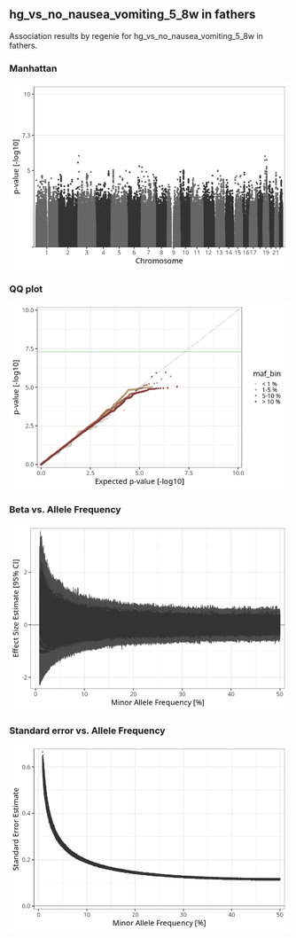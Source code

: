 ## hg_vs_no_nausea_vomiting_5_8w in fathers
Association results by regenie for hg_vs_no_nausea_vomiting_5_8w in fathers.
### Manhattan
![](figures/pop_fathers_pheno_hg_vs_no_nausea_vomiting_5_8w_mh.png)
### QQ plot
![](figures/pop_fathers_pheno_hg_vs_no_nausea_vomiting_5_8w_qq.png)
### Beta vs. Allele Frequency
![](figures/pop_fathers_pheno_hg_vs_no_nausea_vomiting_5_8w_beta_af.png)
### Standard error vs. Allele Frequency
![](figures/pop_fathers_pheno_hg_vs_no_nausea_vomiting_5_8w_se_af.png)
